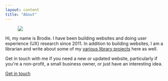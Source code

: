 ```yaml
---
layout: content
title: "About"
---
```


<figure class="bio-image">
  <img src="{{ site.baseurl }}/assets/img/me.jpg">
</figure>

Hi, my name is Brodie. I have been building websites and doing user experience (UX) research since 2011. In addition to building websites, I am a librarian and write about some of my [various library projects](/blog/) here as well.

Get in touch with me if you need a new or updated website, particularly if you're a non-profit, a small business owner, or just have an interesting idea.

<div class="button-container">
  <a href="/contact/" class="button fancy">Get in touch</a>
</div>
